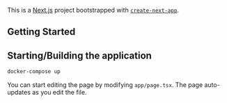 This is a [Next.js](https://nextjs.org/) project bootstrapped with [`create-next-app`](https://github.com/vercel/next.js/tree/canary/packages/create-next-app).

## Getting Started

## Starting/Building the application
```bash
docker-compose up
```

You can start editing the page by modifying `app/page.tsx`. The page auto-updates as you edit the file.



